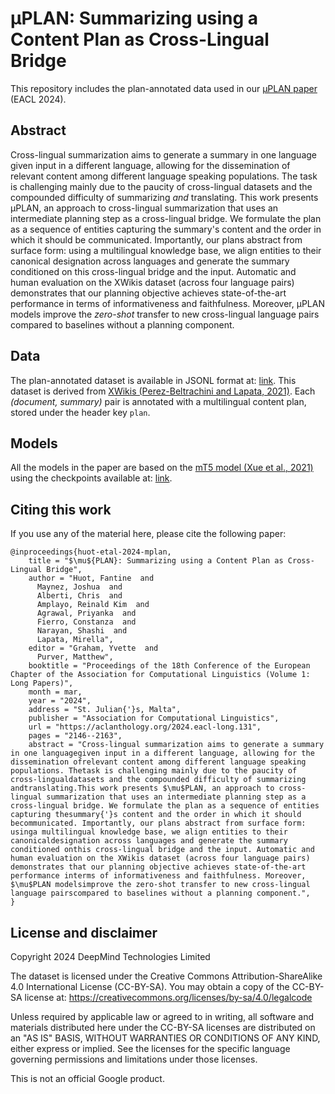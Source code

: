 # μPLAN: Summarizing using a Content Plan as Cross-Lingual Bridge

This repository includes the  plan-annotated data used in our [µPLAN paper](https://aclanthology.org/2024.eacl-long.131/) (EACL 2024).

## Abstract

Cross-lingual summarization aims to generate a summary in one language given input in a different language, allowing for the dissemination of relevant content among different language speaking populations.  The task is challenging mainly due to the paucity of cross-lingual datasets and the compounded difficulty of summarizing *and* translating.
This work presents µPLAN, an approach to cross-lingual summarization that uses an intermediate planning step as a cross-lingual bridge. We formulate the plan as a sequence of entities capturing the summary's content and the order in which it should be communicated. Importantly, our plans abstract from surface form: using a multilingual knowledge base, we align entities to their canonical designation across languages and generate the summary conditioned on this cross-lingual bridge and the input. Automatic and human evaluation on the  XWikis dataset (across four language pairs) demonstrates that our planning objective achieves state-of-the-art performance in terms of informativeness and faithfulness. Moreover, µPLAN models improve the *zero-shot* transfer to new cross-lingual language pairs compared to baselines without a planning component.


## Data
The plan-annotated dataset is available in JSONL format at: [link](https://console.cloud.google.com/storage/browser/xwikis-with-plans). This dataset is derived from [XWikis (Perez-Beltrachini
and Lapata, 2021)](https://github.com/lauhaide/clads). Each *(document, summary)* pair is annotated with a multilingual content plan, stored under the header key `plan`.

## Models
All the models in the paper are based on the [mT5 model (Xue et al., 2021)](https://aclanthology.org/2021.naacl-main.41.pdf) using the checkpoints available at: [link](https://github.com/google-research/multilingual-t5?tab=readme-ov-file#released-model-checkpoints).

## Citing this work
If you use any of the material here, please cite the following paper:

```
@inproceedings{huot-etal-2024-mplan,
    title = "$\mu${PLAN}: Summarizing using a Content Plan as Cross-Lingual Bridge",
    author = "Huot, Fantine  and
      Maynez, Joshua  and
      Alberti, Chris  and
      Amplayo, Reinald Kim  and
      Agrawal, Priyanka  and
      Fierro, Constanza  and
      Narayan, Shashi  and
      Lapata, Mirella",
    editor = "Graham, Yvette  and
      Purver, Matthew",
    booktitle = "Proceedings of the 18th Conference of the European Chapter of the Association for Computational Linguistics (Volume 1: Long Papers)",
    month = mar,
    year = "2024",
    address = "St. Julian{'}s, Malta",
    publisher = "Association for Computational Linguistics",
    url = "https://aclanthology.org/2024.eacl-long.131",
    pages = "2146--2163",
    abstract = "Cross-lingual summarization aims to generate a summary in one languagegiven input in a different language, allowing for the dissemination ofrelevant content among different language speaking populations. Thetask is challenging mainly due to the paucity of cross-lingualdatasets and the compounded difficulty of summarizing andtranslating.This work presents $\mu$PLAN, an approach to cross-lingual summarization that uses an intermediate planning step as a cross-lingual bridge. We formulate the plan as a sequence of entities capturing thesummary{'}s content and the order in which it should becommunicated. Importantly, our plans abstract from surface form: usinga multilingual knowledge base, we align entities to their canonicaldesignation across languages and generate the summary conditioned onthis cross-lingual bridge and the input. Automatic and human evaluation on the XWikis dataset (across four language pairs) demonstrates that our planning objective achieves state-of-the-art performance interms of informativeness and faithfulness. Moreover, $\mu$PLAN modelsimprove the zero-shot transfer to new cross-lingual language pairscompared to baselines without a planning component.",
}
```

## License and disclaimer

Copyright 2024 DeepMind Technologies Limited

The dataset is licensed under the Creative Commons Attribution-ShareAlike 4.0
International License (CC-BY-SA).
You may obtain a copy of the CC-BY-SA license
at:
https://creativecommons.org/licenses/by-sa/4.0/legalcode

Unless required by applicable law or agreed to in writing, all software and
materials distributed here under the CC-BY-SA licenses are
distributed on an "AS IS" BASIS, WITHOUT WARRANTIES OR CONDITIONS OF ANY KIND,
either express or implied. See the licenses for the specific language governing
permissions and limitations under those licenses.

This is not an official Google product.
